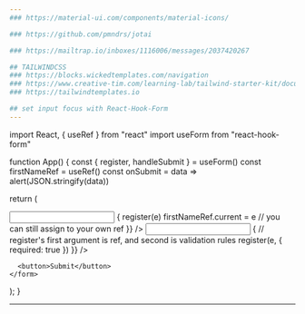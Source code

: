 ```yaml
---
### https://material-ui.com/components/material-icons/

### https://github.com/pmndrs/jotai

### https://mailtrap.io/inboxes/1116006/messages/2037420267

## TAILWINDCSS
### https://blocks.wickedtemplates.com/navigation
### https://www.creative-tim.com/learning-lab/tailwind-starter-kit/documentation/quick-start
### https://tailwindtemplates.io

## set input focus with React-Hook-Form
---
```


import React, { useRef } from "react"
import useForm from "react-hook-form"

function App() {
const { register, handleSubmit } = useForm()
const firstNameRef = useRef<HTMLInputElement>()
const onSubmit = data => alert(JSON.stringify(data))

return (
<form onSubmit={handleSubmit(onSubmit)}>
<input name="firstName" ref={(e: HTMLInputElement) => {
register(e)
firstNameRef.current = e // you can still assign to your own ref
}} />
<input name="lastName" ref={(e) => {
// register's first argument is ref, and second is validation rules
register(e, { required: true })
}} />

      <button>Submit</button>
    </form>

);
}

---
